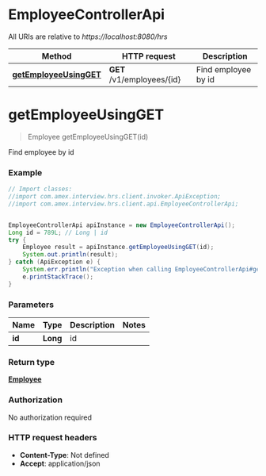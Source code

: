 # EmployeeControllerApi

All URIs are relative to *https://localhost:8080/hrs*

Method | HTTP request | Description
------------- | ------------- | -------------
[**getEmployeeUsingGET**](EmployeeControllerApi.md#getEmployeeUsingGET) | **GET** /v1/employees/{id} | Find employee by id


<a name="getEmployeeUsingGET"></a>
# **getEmployeeUsingGET**
> Employee getEmployeeUsingGET(id)

Find employee by id

### Example
```java
// Import classes:
//import com.amex.interview.hrs.client.invoker.ApiException;
//import com.amex.interview.hrs.client.api.EmployeeControllerApi;


EmployeeControllerApi apiInstance = new EmployeeControllerApi();
Long id = 789L; // Long | id
try {
    Employee result = apiInstance.getEmployeeUsingGET(id);
    System.out.println(result);
} catch (ApiException e) {
    System.err.println("Exception when calling EmployeeControllerApi#getEmployeeUsingGET");
    e.printStackTrace();
}
```

### Parameters

Name | Type | Description  | Notes
------------- | ------------- | ------------- | -------------
 **id** | **Long**| id |

### Return type

[**Employee**](Employee.md)

### Authorization

No authorization required

### HTTP request headers

 - **Content-Type**: Not defined
 - **Accept**: application/json

